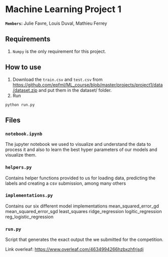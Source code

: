 # Machine Learning Project 1

**`Members`:** Julie Favre, Louis Duval, Mathieu Ferrey

## Requirements
1. `Numpy` is the only requirement for this project.

## How to use
1. Download the `train.csv` and `test.csv` from https://github.com/epfml/ML_course/blob/master/projects/project1/data/dataset.zip and put them in the dataset/ folder.
2. Run 
```shell
python run.py
```

## Files
### `notebook.ipynb`
The jupyter notebook we used to visualize and understand the data to process it and also to learn the best hyper parameters of our models and visualize them.

### `helpers.py`
Contains helper functions provided to us for loading data, predicting the labels and creating a csv submission, among many others

### `implementations.py`
Contains our six different model implementations
mean_squared_error_gd
mean_squared_error_sgd
least_squares
ridge_regression
logitic_regression
reg_logistic_regression

### `run.py`
Script that generates the exact output the we submitted for the competition.


Link overleaf: https://www.overleaf.com/4634994266hzbxzhfrjsdj
